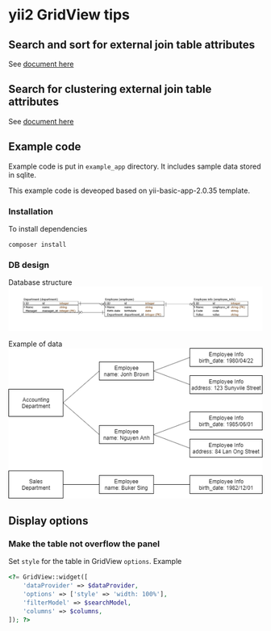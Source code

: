 # yii2 GridView tips

## Search and sort for external join table attributes

See [document here](searchExternalName.md)

## Search for clustering external join table attributes

See [document here](searchClustering.md)

## Example code

Example code is put in `example_app` directory.
It includes sample data stored in sqlite.

This example code is deveoped based on yii-basic-app-2.0.35 template.

### Installation

To install dependencies
```shell
composer install
```

### DB design

Database structure
![ERD](images/GridViewExample.png)

Example of data
![Data Sample](images/GridViewExampleData.png)

## Display options

### Make the table not overflow the panel
Set `style` for the table in GridView `options`.
Example
```php
<?= GridView::widget([
    'dataProvider' => $dataProvider,
    'options' => ['style' => 'width: 100%'],
    'filterModel' => $searchModel,
    'columns' => $columns,
]); ?>
```
